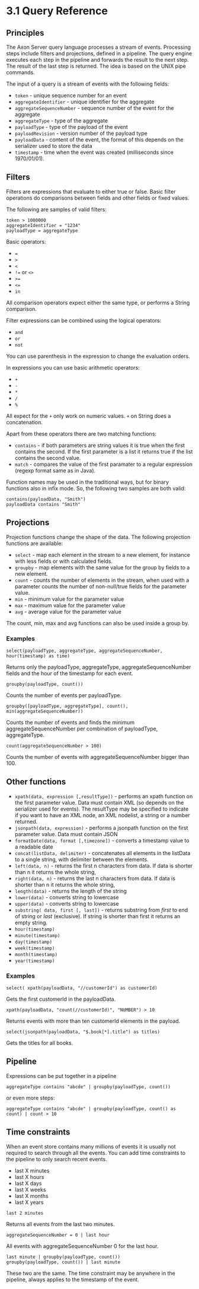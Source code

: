 # 3.1 Query Reference

## Principles

The Axon Server query language processes a stream of events. Processing steps include filters and projections,
defined in a pipeline. The query engine executes each step in the pipeline and forwards the result to the next step.
The result of the last step is returned. The idea is based on the UNIX pipe commands.

The input of a query is a stream of events with the following fields:

* `token` - unique sequence number for an event
* `aggregateIdentifier` - unique identifier for the aggregate
* `aggregateSequenceNumber` - sequence number of the event for the aggregate
* `aggregateType` - type of the aggregate
* `payloadType` - type of the payload of the event
* `payloadRevision` - version number of the payload type
* `payloadData` - content of the event, the format of this depends on the serializer used to store the data
* `timestamp` - time when the event was created (milliseconds since 1970/01/01).

## Filters

Filters are expressions that evaluate to either true or false. Basic filter operations do comparisons between fields
and other fields or fixed values.

The following are samples of valid filters:

```
token > 1000000
aggregateIdentifier = "1234"
payloadType = aggregateType
```

Basic operators:

- `=`
- `>`
- `<`
- `!=` or `<>`
- `>=`
- `<=`
- `in`

All comparison operators expect either the same type, or performs a String comparison.

Filter expressions can be combined using the logical operators:

- `and`
- `or`
- `not`

You can use parenthesis in the expression to change the evaluation orders.

In expressions you can use basic arithmetic operators:

- `+`
- `-`
- `*`
- `/`
- `%`

All expect for the `+` only work on numeric values. `+` on String does a concatenation.

Apart from these operators there are two matching functions:
- `contains` - if both parameters are string values it is true when the first contains the second. If the first parameter is
a list it returns true if the list contains the second value.
- `match` - compares the value of the first paramater to a regular expression (regexp format same as in Java).

Function names may be used in the traditional ways, but for binary functions also in infix mode. So, the following two
samples are both valid:

```
contains(payloadData, "Smith")
payloadData contains "Smith"
```

## Projections

Projection functions change the shape of the data. The following projection functions are available:

- `select` - map each element in the stream to a new element, for instance with less fields or with calculated fields.
- `groupby` - map elements with the same value for the group by fields to a new element.
- `count` - counts the number of elements in the stream, when used with a parameter counts the number of non-null/true fields for
the parameter value.
- `min` - minimum value for the parameter value
- `max` - maximum value for the parameter value
- `avg` - average value for the parameter value

The count, min, max and avg functions can also be used inside a group by.

### Examples

```
select(payloadType, aggregateType, aggregateSequenceNumber, hour(timestamp) as time)
```

Returns only the payloadType, aggregateType, aggregateSequenceNumber fields and the hour of the timestamp for each event.


```
groupby(payloadType, count())
```

Counts the number of events per payloadType.

```
groupby([payloadType, aggregateType], count(), min(aggregateSequenceNumber))
```

Counts the number of events and finds the minimum  aggregateSequenceNumber per combination of payloadType, aggregateType.

```
count(aggregateSequenceNumber > 100)
```

Counts the number of events with aggregateSequenceNumber bigger than 100.


## Other functions

- `xpath(data, expression [,resultType])` - performs an xpath function on the first parameter value. Data must contain XML
(so depends on the serializer used for events). The resultType may be specified to indicate if you want to have an XML
node, an XML nodelist, a string or a number returned.
- `jsonpath(data, expression)` - performs a jsonpath function on the first parameter value. Data must contain JSON
- `formatDate(data, format [,timezone])` - converts a timestamp value to a readable date
- `concat(listData, delimiter)` - concatenates all elements in the listData to a single string, with delimiter between the elements.
- `left(data, n)` - returns the first n characters from data. If data is shorter than n it returns the whole string,
- `right(data, n)` - returns the last n characters from data. If data is shorter than n it returns the whole string,
- `length(data)` - returns the length of the string
- `lower(data)` - converts string to lowercase
- `upper(data)`  - converts string to lowercase
- `substring( data, first [, last])` - returns substring from *first* to end of string or *last* (exclusive). If string is shorter
than first it returns an empty string.
- `hour(timestamp)`
- `minute(timestamp)`
- `day(timestamp)`
- `week(timestamp)`
- `month(timestamp)`
- `year(timestamp)`

### Examples

```
select( xpath(payloadData, "//customerId") as customerId)
```
Gets the first customerId in the payloadData.

```
xpath(payloadData, "count(//customerId)", "NUMBER") > 10
```
Returns events with more than ten customerId elements in the payload.

```
select(jsonpath(payloadData, "$.book[*].title") as titles)
```
Gets the titles for all books.


## Pipeline

Expressions can be put together in a pipeline

```
aggregateType contains "abcde" | groupby(payloadType, count())
```

or even more steps:

```
aggregateType contains "abcde" | groupby(payloadType, count() as count) | count > 10
```

## Time constraints

When an event store contains many millions of events it is usually not required to search through all the events.
You can add time constraints to the pipeline to only search recent events.

- last X minutes
- last X hours
- last X days
- last X weeks
- last X months
- last X years

```
last 2 minutes
```
Returns all events from the last two minutes.

```
aggregateSequenceNumber = 0 | last hour
```

All events with aggregateSequenceNumber 0 for the last hour.

```
last minute | groupby(payloadType, count())
groupby(payloadType, count()) | last minute
```
These two are the same. The time constraint may be anywhere in the pipeline, always applies to the timestamp of the event.